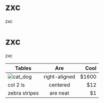 # zxc
zxc

# zxc
zxc

| Tables        | Are           | Cool  |
| ------------- |:-------------:| -----:|
| ![cat_dog]      | right-aligned | $1600 |
| col 2 is      | centered      |   $12 |
| zebra stripes | are neat      |    $1 |




[cat_dog]: https://github.com/utkuozbulak/pytorch-cnn-visualization/master/examples/cat_dog.png "Logo Title Text 2"
